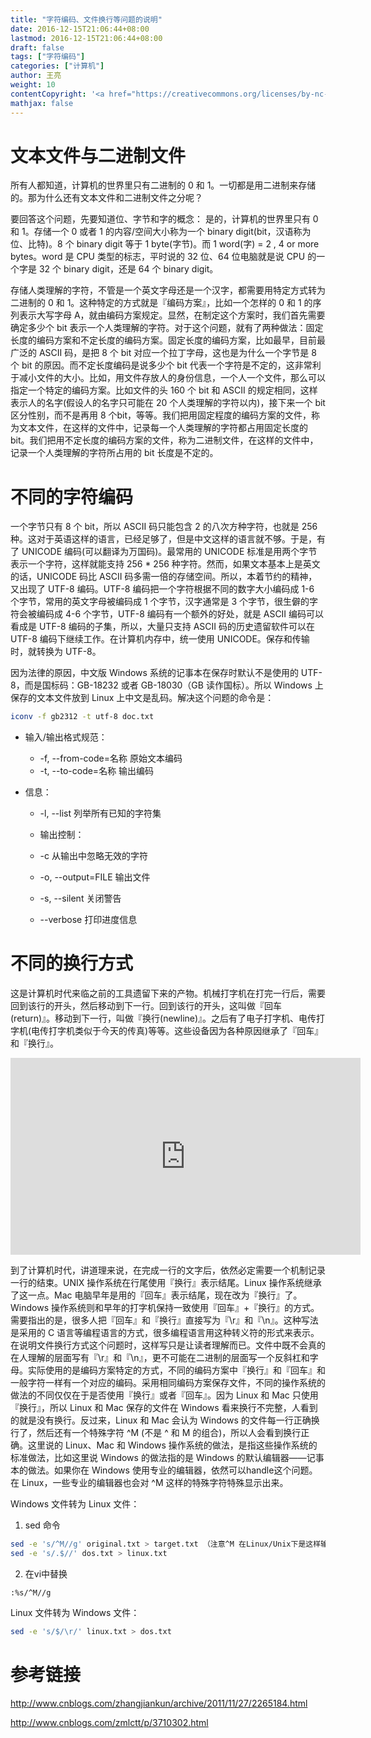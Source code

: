 ```yaml
---
title: "字符编码、文件换行等问题的说明"
date: 2016-12-15T21:06:44+08:00
lastmod: 2016-12-15T21:06:44+08:00
draft: false
tags: ["字符编码"]
categories: ["计算机"]
author: 王亮
weight: 10
contentCopyright: '<a href="https://creativecommons.org/licenses/by-nc-sa/4.0/deed.zh" rel="noopener" target="_blank">CC 4.0</a>'
mathjax: false
---
```


# 文本文件与二进制文件

所有人都知道，计算机的世界里只有二进制的 0 和 1。一切都是用二进制来存储的。那为什么还有文本文件和二进制文件之分呢？

要回答这个问题，先要知道位、字节和字的概念：
是的，计算机的世界里只有 0 和 1。存储一个 0 或者 1 的内容/空间大小称为一个 binary digit(bit，汉语称为位、比特)。8 个 binary digit 等于 1 byte(字节)。而 1 word(字) = 2 , 4 or more bytes。word 是 CPU 类型的标志，平时说的 32 位、64 位电脑就是说 CPU 的一个字是 32 个 binary digit，还是 64 个 binary digit。

存储人类理解的字符，不管是一个英文字母还是一个汉字，都需要用特定方式转为二进制的 0 和 1。这种特定的方式就是『编码方案』，比如一个怎样的 0 和 1 的序列表示大写字母 A，就由编码方案规定。显然，在制定这个方案时，我们首先需要确定多少个 bit 表示一个人类理解的字符。对于这个问题，就有了两种做法：固定长度的编码方案和不定长度的编码方案。固定长度的编码方案，比如最早，目前最广泛的 ASCII 码，是把 8 个 bit 对应一个拉丁字母，这也是为什么一个字节是 8 个 bit 的原因。而不定长度编码是说多少个 bit 代表一个字符是不定的，这非常利于减小文件的大小。比如，用文件存放人的身份信息，一个人一个文件，那么可以指定一个特定的编码方案。比如文件的头 160 个 bit 和 ASCII 的规定相同，这样表示人的名字(假设人的名字只可能在 20 个人类理解的字符以内)，接下来一个 bit 区分性别，而不是再用 8 个bit，等等。我们把用固定程度的编码方案的文件，称为文本文件，在这样的文件中，记录每一个人类理解的字符都占用固定长度的 bit。我们把用不定长度的编码方案的文件，称为二进制文件，在这样的文件中，记录一个人类理解的字符所占用的 bit 长度是不定的。

# 不同的字符编码

一个字节只有 8 个 bit，所以 ASCII 码只能包含 2 的八次方种字符，也就是 256 种。这对于英语这样的语言，已经足够了，但是中文这样的语言就不够。于是，有了 UNICODE 编码(可以翻译为万国码)。最常用的 UNICODE 标准是用两个字节表示一个字符，这样就能支持 256 * 256 种字符。然而，如果文本基本上是英文的话，UNICODE 码比 ASCII 码多需一倍的存储空间。所以，本着节约的精神，又出现了 UTF-8 编码。UTF-8 编码把一个字符根据不同的数字大小编码成 1-6 个字节，常用的英文字母被编码成 1 个字节，汉字通常是 3 个字节，很生僻的字符会被编码成 4-6 个字节，UTF-8 编码有一个额外的好处，就是 ASCII 编码可以看成是 UTF-8 编码的子集，所以，大量只支持 ASCII 码的历史遗留软件可以在 UTF-8 编码下继续工作。在计算机内存中，统一使用 UNICODE。保存和传输时，就转换为 UTF-8。

因为法律的原因，中文版 Windows 系统的记事本在保存时默认不是使用的 UTF-8，而是国标码：GB-18232 或者 GB-18030（GB 读作国标）。所以 Windows 上保存的文本文件放到 Linux 上中文是乱码。解决这个问题的命令是：

```bash
iconv -f gb2312 -t utf-8 doc.txt
```

* 输入/输出格式规范：
  - -f, --from-code=名称 原始文本编码
  - -t, --to-code=名称 输出编码

* 信息：
  - -l, --list 列举所有已知的字符集

  - 输出控制：
  - -c 从输出中忽略无效的字符
  - -o, --output=FILE 输出文件
  - -s, --silent 关闭警告
  - --verbose 打印进度信息

# 不同的换行方式
这是计算机时代来临之前的工具遗留下来的产物。机械打字机在打完一行后，需要回到该行的开头，然后移动到下一行。回到该行的开头，这叫做『回车(return)』。移动到下一行，叫做『换行(newline)』。之后有了电子打字机、电传打字机(电传打字机类似于今天的传真)等等。这些设备因为各种原因继承了『回车』和『换行』。

<iframe width="560" height="315" src="https://www.youtube.com/embed/AGveIVK095Q" frameborder="0" allowfullscreen></iframe>

到了计算机时代，讲道理来说，在完成一行的文字后，依然必定需要一个机制记录一行的结束。UNIX 操作系统在行尾使用『换行』表示结尾。Linux 操作系统继承了这一点。Mac 电脑早年是用的『回车』表示结尾，现在改为『换行』了。Windows 操作系统则和早年的打字机保持一致使用『回车』+『换行』的方式。需要指出的是，很多人把『回车』和『换行』直接写为『\r』和『\n』。这种写法是采用的 C 语言等编程语言的方式，很多编程语言用这种转义符的形式来表示。在说明文件换行方式这个问题时，这样写只是让读者理解而已。文件中既不会真的在人理解的层面写有『\r』和『\n』，更不可能在二进制的层面写一个反斜杠和字母。实际使用的是编码方案特定的方式，不同的编码方案中『换行』和『回车』和一般字符一样有一个对应的编码。采用相同编码方案保存文件，不同的操作系统的做法的不同仅仅在于是否使用『换行』或者『回车』。因为 Linux 和 Mac 只使用『换行』，所以 Linux 和 Mac 保存的文件在 Windows 看来换行不完整，人看到的就是没有换行。反过来，Linux 和 Mac 会认为 Windows 的文件每一行正确换行了，然后还有一个特殊字符 ^M (不是 ^ 和 M 的组合)，所以人会看到换行正确。这里说的 Linux、Mac 和 Windows 操作系统的做法，是指这些操作系统的标准做法，比如这里说 Windows 的做法指的是 Windows 的默认编辑器——记事本的做法。如果你在 Windows 使用专业的编辑器，依然可以handle这个问题。在 Linux，一些专业的编辑器也会对 ^M 这样的特殊字符特殊显示出来。

Windows 文件转为 Linux 文件：

1. sed 命令

```bash
sed -e 's/^M//g' original.txt > target.txt （注意^M 在Linux/Unix下是这样输入的：先按CTRL+v,接着按CTRL+SHIFT+m)
sed -e 's/.$//' dos.txt > linux.txt
```

2. 在vi中替换

```
:%s/^M//g
```

Linux 文件转为 Windows 文件：

```bash
sed -e 's/$/\r/' linux.txt > dos.txt
```
# 参考链接
<http://www.cnblogs.com/zhangjiankun/archive/2011/11/27/2265184.html>

<http://www.cnblogs.com/zmlctt/p/3710302.html>
